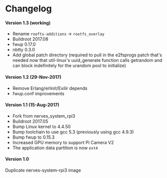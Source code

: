 # Changelog

#### Version 1.3 (working)
* Rename `roofts-additions` -> `rootfs_overlay`
* Buildroot 2017.08
* fwup 0.17.0
* nbtty 0.3.0
* Add global patch directory (required to pull in the e2fsprogs patch that's
  needed now that util-linux's uuid_generate function calls getrandom and can
  block indefinitely for the urandom pool to initialize)

#### Version 1.2 (29-Nov-2017)
* Remove Erlang/erlinit/Exilir depends
* fwup.conf improvements

#### Version 1.1 (15-Aug-2017)
* Fork from nerves_system_rpi3
* Buildroot 2017.05
* Bump Linux kernel to 4.4.50
* Bump toolchain to use gcc 5.3 (previously using gcc 4.9.3)
* Bump fwup to 0.15.3
* Increased GPU memory to support Pi Camera V2
* The application data partition is now `ext4`

#### Version 1.0
Duplicate nerves-system-rpi3 image
